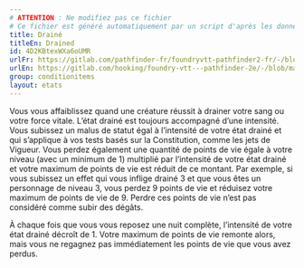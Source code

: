 ```yaml
---
# ATTENTION : Ne modifiez pas ce fichier
# Ce fichier est généré automatiquement par un script d'après les données du module Foundry VTT officiel et de sa traduction
title: Drainé
titleEn: Drained
id: 4D2KBtexWXa6oUMR
urlFr: https://gitlab.com/pathfinder-fr/foundryvtt-pathfinder2-fr/-/blob/master/data/conditionitems/4D2KBtexWXa6oUMR.htm
urlEn: https://gitlab.com/hooking/foundry-vtt---pathfinder-2e/-/blob/master/packs/data/conditionitems.db/drained.json
group: conditionitems
layout: etats
---
```

Vous vous affaiblissez quand une créature réussit à drainer votre sang ou votre force vitale. L’état drainé est toujours accompagné d’une intensité. Vous subissez un malus de statut égal à l’intensité de votre état drainé et qui s’applique à vos tests basés sur la Constitution, comme les jets de Vigueur. Vous perdez également une quantité de points de vie égale à votre niveau (avec un minimum de 1) multiplié par l’intensité de votre état drainé et votre maximum de points de vie est réduit de ce montant. Par exemple, si vous subissez un effet qui vous inflige drainé 3 et que vous êtes un personnage de niveau 3, vous perdez 9 points de vie et réduisez votre maximum de points de vie de 9. Perdre ces points de vie n’est pas considéré comme subir des dégâts.

À chaque fois que vous vous reposez une nuit complète, l’intensité de votre état drainé décroît de 1. Votre maximum de points de vie remonte alors, mais vous ne regagnez pas immédiatement les points de vie que vous avez perdus.


